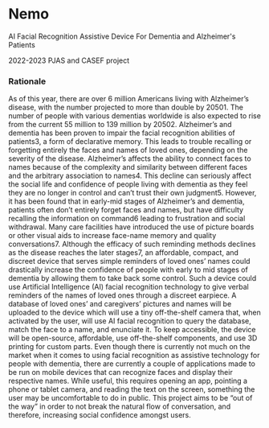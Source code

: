 # Nemo

AI Facial Recognition Assistive Device For Dementia and Alzheimer's Patients

2022-2023 PJAS and CASEF project

### Rationale

As of this year, there are over 6 million Americans living with Alzheimer’s disease, with the number projected to more than double by 20501. The number of people with various dementias worldwide is also expected to rise from the current 55 million to 139 million by 20502. Alzheimer’s and dementia has been proven to impair the facial recognition abilities of patients3, a form of declarative memory. This leads to trouble recalling or forgetting entirely the faces and names of loved ones, depending on the severity of the disease. Alzheimer’s affects the ability to connect faces to names because of the complexity and similarity between different faces and the arbitrary association to names4. This decline can seriously affect the social life and confidence of people living with dementia as they feel they are no longer in control and can’t trust their own judgment5. However, it has been found that in early-mid stages of Alzheimer’s and dementia, patients often don’t entirely forget faces and names, but have difficulty recalling the information on command6 leading to frustration and social withdrawal. Many care facilities have introduced the use of picture boards or other visual aids to increase face-name memory and quality conversations7. Although the efficacy of such reminding methods declines as the disease reaches the later stages7, an affordable, compact, and discreet device that serves simple reminders of loved ones’ names could drastically increase the confidence of people with early to mid stages of dementia by allowing them to take back some control. Such a device could use Artificial Intelligence (AI) facial recognition technology to give verbal reminders of the names of loved ones through a discreet earpiece. A database of loved ones’ and caregivers’ pictures and names will be uploaded to the device which will use a tiny off-the-shelf camera that, when activated by the user, will use AI facial recognition to query the database, match the face to a name, and enunciate it. To keep accessible, the device will be open-source, affordable, use off-the-shelf components, and use 3D printing for custom parts. Even though there is currently not much on the market when it comes to using facial recognition as assistive technology for people with dementia, there are currently a couple of applications made to be run on mobile devices that can recognize faces and display their respective names. While useful, this requires opening an app, pointing a phone or tablet camera, and reading the text on the screen, something the user may be uncomfortable to do in public. This project aims to be “out of the way” in order to not break the natural flow of conversation, and therefore, increasing social confidence amongst users. 
